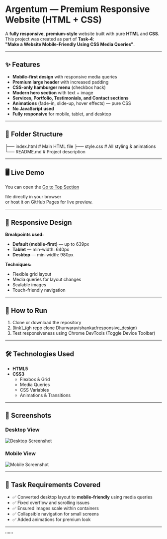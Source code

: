 # Argentum — Premium Responsive Website (HTML + CSS)

A **fully responsive**, **premium-style** website built with pure **HTML** and **CSS**.  
This project was created as part of **Task-4**:  
**"Make a Website Mobile-Friendly Using CSS Media Queries"**.

---

## ✨ Features
- **Mobile-first design** with responsive media queries
- **Premium large header** with increased padding
- **CSS-only hamburger menu** (checkbox hack)
- **Modern hero section** with text + image
- **Services, Portfolio, Testimonials, and Contact sections**
- **Animations** (fade-in, slide-up, hover effects) — pure CSS
- **No JavaScript used**
- **Fully responsive** for mobile, tablet, and desktop

---

## 📂 Folder Structure
├── index.html # Main HTML file
├── style.css # All styling & animations
└── README.md # Project description



---

## 🖥 Live Demo
You can open the
[Go to Top Section](https://responsive-design-fccc.vercel.app/)

 file directly in your browser  
or host it on GitHub Pages for live preview.

---

## 📱 Responsive Design
**Breakpoints used:**
- **Default (mobile-first)** — up to 639px
- **Tablet** — min-width: 640px
- **Desktop** — min-width: 980px

**Techniques:**
- Flexible grid layout
- Media queries for layout changes
- Scalable images
- Touch-friendly navigation

---

## 🚀 How to Run
1. Clone or download the repository
2. [link]_(gh repo clone Dhurwaravishankar/responsive_design)
3. Test responsiveness using Chrome DevTools (Toggle Device Toolbar)

---

## 🛠 Technologies Used
- **HTML5**
- **CSS3**
  - Flexbox & Grid
  - Media Queries
  - CSS Variables
  - Animations & Transitions

---

## 📸 Screenshots
### Desktop View
![Desktop Screenshot](https://via.placeholder.com/1000x600)

### Mobile View
![Mobile Screenshot](https://via.placeholder.com/400x700)

---

## 📌 Task Requirements Covered
- ✅ Converted desktop layout to **mobile-friendly** using media queries
- ✅ Fixed overflow and scrolling issues
- ✅ Ensured images scale within containers
- ✅ Collapsible navigation for small screens
- ✅ Added animations for premium look

---
''''''
